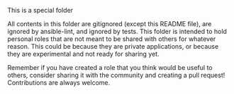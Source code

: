 This is a special folder

All contents in this folder are gitignored (except this README file), are ignored by ansible-lint, and ignored by tests.
This folder is intended to hold personal roles that are not meant to be shared with others for whatever reason.
This could be because they are private applications, or because they are experimental and not ready for sharing yet.

Remember if you have created a role that you think would be useful to others, consider sharing it with the community and creating a pull request! Contributions are always welcome.
